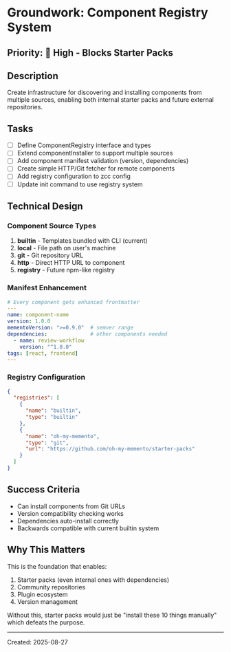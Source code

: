 # Groundwork: Component Registry System

## Priority: 🔴 High - Blocks Starter Packs

## Description
Create infrastructure for discovering and installing components from multiple sources, enabling both internal starter packs and future external repositories.

## Tasks
- [ ] Define ComponentRegistry interface and types
- [ ] Extend componentInstaller to support multiple sources
- [ ] Add component manifest validation (version, dependencies)
- [ ] Create simple HTTP/Git fetcher for remote components
- [ ] Add registry configuration to zcc config
- [ ] Update init command to use registry system

## Technical Design

### Component Source Types
1. **builtin** - Templates bundled with CLI (current)
2. **local** - File path on user's machine
3. **git** - Git repository URL
4. **http** - Direct HTTP URL to component
5. **registry** - Future npm-like registry

### Manifest Enhancement
```yaml
# Every component gets enhanced frontmatter
---
name: component-name
version: 1.0.0
mementoVersion: ">=0.9.0"  # semver range
dependencies:              # other components needed
  - name: review-workflow
    version: "^1.0.0"
tags: [react, frontend]
---
```

### Registry Configuration
```json
{
  "registries": [
    {
      "name": "builtin",
      "type": "builtin"
    },
    {
      "name": "oh-my-memento", 
      "type": "git",
      "url": "https://github.com/oh-my-memento/starter-packs"
    }
  ]
}
```

## Success Criteria
- Can install components from Git URLs
- Version compatibility checking works
- Dependencies auto-install correctly
- Backwards compatible with current builtin system

## Why This Matters
This is the foundation that enables:
1. Starter packs (even internal ones with dependencies)
2. Community repositories
3. Plugin ecosystem
4. Version management

Without this, starter packs would just be "install these 10 things manually" which defeats the purpose.

---
Created: 2025-08-27